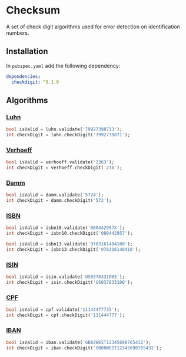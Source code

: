 # Checksum

A set of check digit algorithms used for error detection on identification numbers.

## Installation

In `pubspec.yaml` add the following dependency:

```yaml
dependencies:
  checkdigit: ^0.1.0
```

## Algorithms

### [Luhn](https://en.wikipedia.org/wiki/Luhn_algorithm)

```dart
bool isValid = luhn.validate('79927398713');
int checkDigit = luhn.checkDigit('7992739871');
```

### [Verhoeff](https://en.wikipedia.org/wiki/Verhoeff_algorithm)

```dart
bool isValid = verhoeff.validate('2363');
int checkDigit = verhoeff.checkDigit('236');
```

### [Damm](https://en.wikipedia.org/wiki/Damm_algorithm)

```dart
bool isValid = damm.validate('5724');
int checkDigit = damm.checkDigit('572');
```

### [ISBN](https://en.wikipedia.org/wiki/International_Standard_Book_Number#Check_digits)

```dart
bool isValid = isbn10.validate('080442957X');
int checkDigit = isbn10.checkDigit('080442957');

bool isValid = isbn13.validate('9783161484100');
int checkDigit = isbn13.checkDigit('978316148410');
```

### [ISIN](https://www.isin.org/education/)

```dart
bool isValid = isin.validate('US0378331005');
int checkDigit = isin.checkDigit('US037833100');
```

### [CPF](https://pt.wikipedia.org/wiki/Cadastro_de_pessoas_f%C3%ADsicas)

```dart
bool isValid = cpf.validate('11144477735');
int checkDigit = cpf.checkDigit('111444777');
```

### [IBAN](https://en.wikipedia.org/wiki/International_Bank_Account_Number)

```dart
bool isValid = iban.validate('GB82WEST12345698765432');
int checkDigit = iban.checkDigit('GB00WEST12345698765432');
```